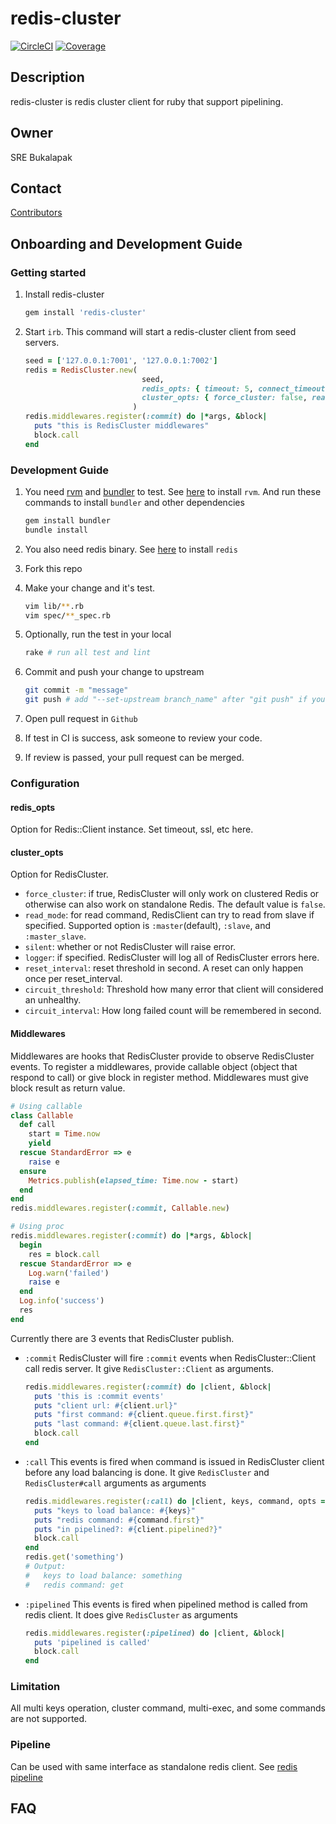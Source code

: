 # redis-cluster
[![CircleCI](https://circleci.com/gh/bukalapak/redis-cluster.svg?style=shield&circle-token=5ebe750ce74100b7bc18768395ec3e4ebd9f1a43)](https://circleci.com/gh/bukalapak/redis-cluster)
[![Coverage](https://codecov.io/gh/bukalapak/redis-cluster/branch/master/graph/badge.svg?token=cPZvgDYAft)](https://codecov.io/gh/bukalapak/redis-cluster)

## Description

redis-cluster is redis cluster client for ruby that support pipelining.

## Owner

SRE Bukalapak

## Contact

[Contributors](https://github.com/bukalapak/redis-cluster/graphs/contributors)

## Onboarding and Development Guide

### Getting started

1. Install redis-cluster

   ````ruby
   gem install 'redis-cluster'
   ````

2. Start `irb`. This command will start a redis-cluster client from seed servers.

   ````ruby
   seed = ['127.0.0.1:7001', '127.0.0.1:7002']
   redis = RedisCluster.new(
                             seed,
                             redis_opts: { timeout: 5, connect_timeout: 1 },
                             cluster_opts: { force_cluster: false, read_mode: :master_slave, silent: true, logger: Logger.new }
                           )
   redis.middlewares.register(:commit) do |*args, &block|
     puts "this is RedisCluster middlewares"
     block.call
   end
   ````

### Development Guide

1. You need [rvm](https://rvm.io) and [bundler](http://bundler.io/) to test.
   See [here](https://rvm.io/rvm/install) to install `rvm`.
   And run these commands to install `bundler` and other dependencies

   ````sh
   gem install bundler
   bundle install
   ````

2. You also need redis binary.
   See [here](https://redis.io/download) to install `redis`

3. Fork this repo

4. Make your change and it's test.

   ````sh
   vim lib/**.rb
   vim spec/**_spec.rb
   ````

5. Optionally, run the test in your local

   ````sh
   rake # run all test and lint
   ````

6. Commit and push your change to upstream

   ````sh
   git commit -m "message"
   git push # add "--set-upstream branch_name" after "git push" if you haven't set the upstream
   ````

7. Open pull request in `Github`

8. If test in CI is success, ask someone to review your code.

9. If review is passed, your pull request can be merged.

### Configuration

#### redis_opts

Option for Redis::Client instance. Set timeout, ssl, etc here.

#### cluster_opts

Option for RedisCluster.
- `force_cluster`: if true, RedisCluster will only work on clustered Redis or otherwise can also work on standalone Redis. The default value is `false`.
- `read_mode`: for read command, RedisClient can try to read from slave if specified. Supported option is `:master`(default), `:slave`, and `:master_slave`.
- `silent`: whether or not RedisCluster will raise error.
- `logger`: if specified. RedisCluster will log all of RedisCluster errors here.
- `reset_interval`: reset threshold in second. A reset can only happen once per reset_interval.
- `circuit_threshold`: Threshold how many error that client will considered an unhealthy.
- `circuit_interval`: How long failed count will be remembered in second.

#### Middlewares

Middlewares are hooks that RedisCluster provide to observe RedisCluster events. To register a middlewares, provide callable object (object that respond to call)
or give block in register method. Middlewares must give block result as return value.
````ruby
# Using callable
class Callable
  def call
    start = Time.now
    yield
  rescue StandardError => e
    raise e
  ensure
    Metrics.publish(elapsed_time: Time.now - start)
  end
end
redis.middlewares.register(:commit, Callable.new)

# Using proc
redis.middlewares.register(:commit) do |*args, &block|
  begin
    res = block.call
  rescue StandardError => e
    Log.warn('failed')
    raise e
  end
  Log.info('success')
  res
end
````

Currently there are 3 events that RedisCluster publish.
- `:commit`
  RedisCluster will fire `:commit` events when RedisCluster::Client call redis server. It give `RedisCluster::Client` as arguments.
  ````ruby
  redis.middlewares.register(:commit) do |client, &block|
    puts 'this is :commit events'
    puts "client url: #{client.url}"
    puts "first command: #{client.queue.first.first}"
    puts "last command: #{client.queue.last.first}"
    block.call
  end
  ````
- `:call`
  This events is fired when command is issued in RedisCluster client before any load balancing is done. It give `RedisCluster` and `RedisCluster#call` arguments as arguments
  ````ruby
  redis.middlewares.register(:call) do |client, keys, command, opts = {}, &block|
    puts "keys to load balance: #{keys}"
    puts "redis command: #{command.first}"
    puts "in pipelined?: #{client.pipelined?}"
    block.call
  end
  redis.get('something')
  # Output:
  #   keys to load balance: something
  #   redis command: get
  ````
- `:pipelined`
  This events is fired when pipelined method is called from redis client. It does give `RedisCluster` as arguments
  ````ruby
  redis.middlewares.register(:pipelined) do |client, &block|
    puts 'pipelined is called'
    block.call
  end
  ````

### Limitation

All multi keys operation, cluster command, multi-exec, and some commands are not supported.

### Pipeline

Can be used with same interface as standalone redis client. See [redis pipeline](https://github.com/redis/redis-rb#pipelining)

## FAQ
